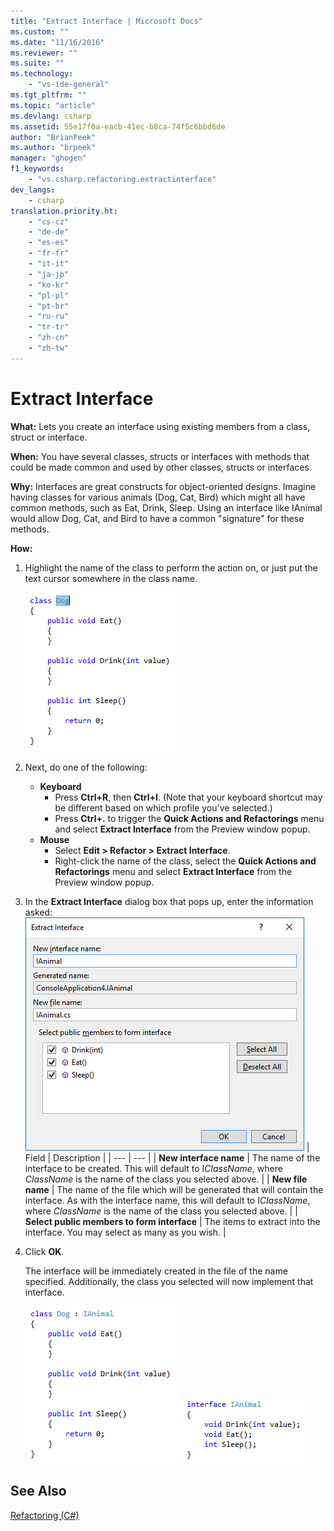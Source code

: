 ```yaml
---
title: "Extract Interface | Microsoft Docs"
ms.custom: ""
ms.date: "11/16/2016"
ms.reviewer: ""
ms.suite: ""
ms.technology: 
    - "vs-ide-general"
ms.tgt_pltfrm: ""
ms.topic: "article"
ms.devlang: csharp
ms.assetid: 55e17f0a-eacb-41ec-b8ca-74f5c6bbd6de
author: "BrianPeek"
ms.author: "brpeek"
manager: "ghogen"
f1_keywords:
	- "vs.csharp.refactoring.extractinterface"
dev_langs:
	- csharp
translation.priority.ht: 
    - "cs-cz"
    - "de-de"
    - "es-es"
    - "fr-fr"
    - "it-it"
    - "ja-jp"
    - "ko-kr"
    - "pl-pl"
    - "pt-br"
    - "ru-ru"
    - "tr-tr"
    - "zh-cn"
    - "zh-tw"
---
```


# Extract Interface
**What:** Lets you create an interface using existing members from a class, struct or interface.

**When:** You have several classes, structs or interfaces with methods that could be made common and used by other classes, structs or interfaces.

**Why:** Interfaces are great constructs for object-oriented designs.  Imagine having classes for various animals (Dog, Cat, Bird) which might all have common methods, such as Eat, Drink, Sleep.  Using an interface like IAnimal would allow Dog, Cat, and Bird to have a common "signature" for these methods.  

**How:**

1. Highlight the name of the class to perform the action on, or just put the text cursor somewhere in the class name.

   ![Highlighted code](media/extractinterface_highlight.png)

1. Next, do one of the following:
   * **Keyboard**
     * Press **Ctrl+R**, then **Ctrl+I**.  (Note that your keyboard shortcut may be different based on which profile you've selected.)
     * Press **Ctrl+.** to trigger the **Quick Actions and Refactorings** menu and select **Extract Interface** from the Preview window popup.
   * **Mouse**
     * Select **Edit > Refactor > Extract Interface**.
     * Right-click the name of the class, select the **Quick Actions and Refactorings** menu and select **Extract Interface** from the Preview window popup.

1. In the **Extract Interface** dialog box that pops up, enter the information asked:
   ![Extract Interface](media/extractinterface_dialog.png)
   | Field | Description |
   | --- | --- |
   | **New interface name** | The name of the interface to be created. This will default to I*ClassName*, where *ClassName* is the name of the class you selected above. |
   | **New file name** | The name of the file which will be generated that will contain the interface. As with the interface name, this will default to I*ClassName*, where *ClassName* is the name of the class you selected above. |
   | **Select public members to form interface** | The items to extract into the interface.  You may select as many as you wish. |

1. Click **OK**.

   The interface will be immediately created in the file of the name specified.  Additionally, the class you selected will now implement that interface.

   ![Resulting Class](media/extractinterface_class.png)
   ![Resulting Interface](media/extractinterface_interface.png)

## See Also  
[Refactoring (C#)](../refactoring-csharp.md)